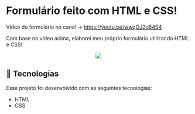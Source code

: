 # Formulário feito com HTML e CSS!

Vídeo do formulário no canal -> https://youtu.be/wwqOJ2o84S4

Com base no vídeo acima, elaborei meu próprio formulário utilizando HTML e CSS!

<div align="center">
<img src="https://user-images.githubusercontent.com/108163821/214198399-e7bc962b-5c97-4e44-96f6-e5c65fee1c2d.png">
</div>

## 🚀 Tecnologias

Esse projeto foi desenvolvido com as seguintes tecnologias:

- HTML
- CSS
